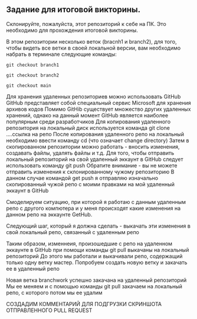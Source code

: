 ## Задание для итоговой викторины.

Склонируйте, пожалуйста, этот репозиторий к себе на ПК. 
Это необходимо для прохождения итоговой викторины.

В этом репозитории несколько веток (bracnh1 и branch2), для того, чтобы видеть все ветки в своей локальной версии, вам необходимо набрать в терминале следующие команды:

 ``` git checkout branch1 ```
 
 ``` git checkout branch2 ```
 
 ``` git checkout main ```
 
Для хранения удаленных репозиториев можно использовать GitHub
GitHub представляет собой специальный сервис Microsoft для хранения архивов кодов 
Помимо GitHib существует множество других удаленных хранений, однако на данный момент GitHub  является наиболее популярным среди разработчиков
Для копирования удаленного репозитория на локальный диск используется команда git clone ....ссылка на репо
После копирования удаленного репо на локальный необходимо ввести команду cd (что означает change directory)
Затем в скопированном репозитории можно работать - вносить изменения, создавать файлы, удалять файлы и т.д. 
Для того, чтобы отправить локальный репозиторий на свой удаленный эккаунт в GitHub следует использовать команду git push
Обратите внимание - вы не можете отправить изменения к склонированному чужому репозиторию 
В данном случае командой get push я отправляю изначально скопированный чужой репо с моими правками на мой удаленный эккаунт в GitHub 

Смоделируем ситуацию, при которой я работаю с данным удаленным репо с другого компютера и у меня происходят какие изменения на данном репо на эккаунте GetHub. 

Следующий шаг, который я должна сделать - выкачать эти изменения в свой локальный репо, связанный с удаленным репо

Таким образом, изменнеия, произошедшие с репо на удаленном эккаунте в GitHub при помощи команды git pull выкачаны на локальный репозиторий
До этого мы работали и выкачивали репо, содержащий только одну ветку мастер.
Попробуем создать новую ветку и закачать ее в удаленный репо

Новая ветка branchwork успешно закачана на удаленный репозиторий 
Мы ее меняем и с помощью команды git pull закачаем на локальный репо, с которого потом мы ее удалим

СОЗДАДИМ КОММЕНТАРИЙ ДЛЯ ПОДГРУЗКИ СКРИНШОТА ОТПРАВЛЕННОГО PULL REQUEST
